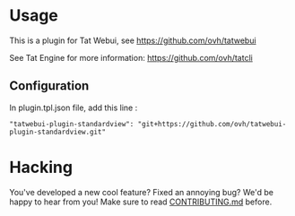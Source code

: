 # Usage

This is a plugin for Tat Webui, see https://github.com/ovh/tatwebui

See Tat Engine for more information: https://github.com/ovh/tatcli

## Configuration
In plugin.tpl.json file, add this line :

```
"tatwebui-plugin-standardview": "git+https://github.com/ovh/tatwebui-plugin-standardview.git"
```

# Hacking

You've developed a new cool feature? Fixed an annoying bug? We'd be happy
to hear from you! Make sure to read [CONTRIBUTING.md](./CONTRIBUTING.md) before.

